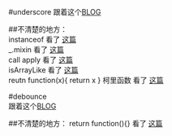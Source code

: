 #underscore
跟着这个[BLOG](https://github.com/mqyqingfeng/Blog)

##不清楚的地方：  
instanceof 看了 [这篇](https://www.cnblogs.com/Trr-984688199/p/6180040.html)  
_.mixin 看了 [这篇](https://blog.csdn.net/u012468376/article/details/53121081)  
call apply 看了 [这篇](https://www.cnblogs.com/zhumingzhenhao/p/8337146.html)  
isArrayLike 看了 [这篇](https://www.cnblogs.com/wjx91/p/5798598.html)  
reutn function(x){ return x } 柯里函数 看了 [这篇](https://www.zhangxinxu.com/wordpress/2013/02/js-currying/)

#debounce  
跟着这个[BLOG](https://github.com/mqyqingfeng/Blog/issues/58)

##不清楚的地方：
return function(){} 看了 [这篇](https://segmentfault.com/q/1010000012403759) 